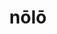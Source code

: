 ---
title: nōlō
meaning: to not want
ch: five
pos: verb
inf: nolle
infend: nolle
conjugation: irregular
---